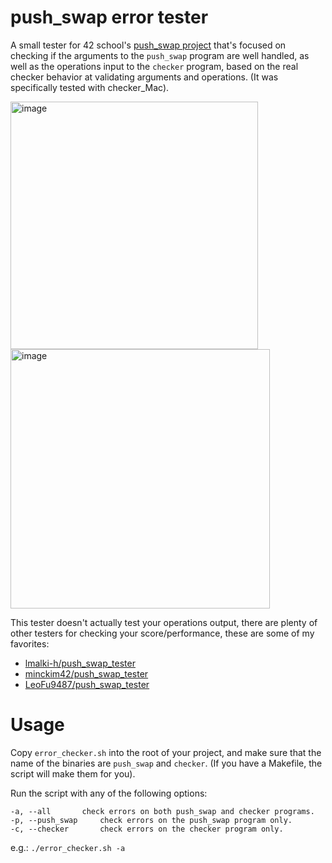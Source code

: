# push_swap error tester

A small tester for 42 school's [push_swap project](./subject/en.subject.pdf) that's focused on checking if the arguments to the `push_swap` program are well handled, as well as the operations input to the `checker` program, based on the real checker behavior at validating arguments and operations. (It was specifically tested with checker_Mac).

<img width="396" alt="image" src="https://user-images.githubusercontent.com/6943864/124407851-d10d0600-dd3c-11eb-87a9-e92983ff9e74.png"> <img width="415" alt="image" src="https://user-images.githubusercontent.com/6943864/124407888-e2eea900-dd3c-11eb-99be-8ed86cdf3271.png">

This tester doesn't actually test your operations output, there are plenty of other testers for checking your score/performance, these are some of my favorites:

- [lmalki-h/push_swap_tester](https://github.com/lmalki-h/push_swap_tester)
- [minckim42/push_swap_tester](https://github.com/minckim42/push_swap_tester)
- [LeoFu9487/push_swap_tester](https://github.com/LeoFu9487/push_swap_tester)

# Usage

Copy `error_checker.sh` into the root of your project, and make sure that the name of the binaries are `push_swap` and `checker`. (If you have a Makefile, the script will make them for you).

Run the script with any of the following options:

```
-a, --all		check errors on both push_swap and checker programs.
-p, --push_swap		check errors on the push_swap program only.
-c, --checker		check errors on the checker program only.
```

e.g.: `./error_checker.sh -a`
